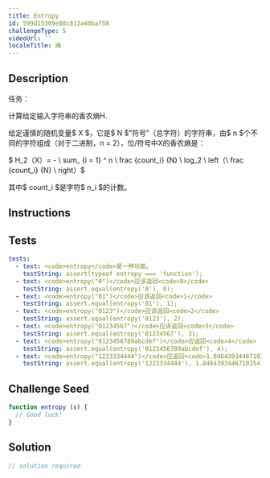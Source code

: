 ```yaml
---
title: Entropy
id: 599d15309e88c813a40baf58
challengeType: 5
videoUrl: ''
localeTitle: 熵
---
```


## Description
<section id="description">任务： <p>计算给定输入字符串的香农熵H. </p><p>给定谨慎的随机变量$ X $，它是$ N $“符号”（总字符）的字符串，由$ n $个不同的字符组成（对于二进制，n = 2），位/符号中X的香农熵是： </p><p> $ H_2（X）=  -  \ sum_ {i = 1} ^ n \ frac {count_i} {N} \ log_2 \ left（\ frac {count_i} {N} \ right）$ </p><p>其中$ count_i $是字符$ n_i $的计数。 </p></section>

## Instructions
<section id="instructions">
</section>

## Tests
<section id='tests'>

```yml
tests:
  - text: <code>entropy</code>是一种功能。
    testString: assert(typeof entropy === 'function');
  - text: <code>entropy("0")</code>应该返回<code>0</code>
    testString: assert.equal(entropy('0'), 0);
  - text: <code>entropy("01")</code>应该返回<code>1</code>
    testString: assert.equal(entropy('01'), 1);
  - text: <code>entropy("0123")</code>应该返回<code>2</code>
    testString: assert.equal(entropy('0123'), 2);
  - text: <code>entropy("01234567")</code>应该返回<code>3</code>
    testString: assert.equal(entropy('01234567'), 3);
  - text: <code>entropy("0123456789abcdef")</code>应返回<code>4</code>
    testString: assert.equal(entropy('0123456789abcdef'), 4);
  - text: <code>entropy("1223334444")</code>应返回<code>1.8464393446710154</code>
    testString: assert.equal(entropy('1223334444'), 1.8464393446710154);

```

</section>

## Challenge Seed
<section id='challengeSeed'>

<div id='js-seed'>

```js
function entropy (s) {
  // Good luck!
}

```

</div>



</section>

## Solution
<section id='solution'>

```js
// solution required
```
</section>
